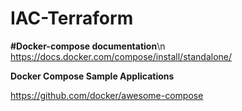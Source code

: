 # IAC-Terraform

**#Docker-compose documentation**\n
https://docs.docker.com/compose/install/standalone/


**Docker Compose Sample Applications**

https://github.com/docker/awesome-compose
